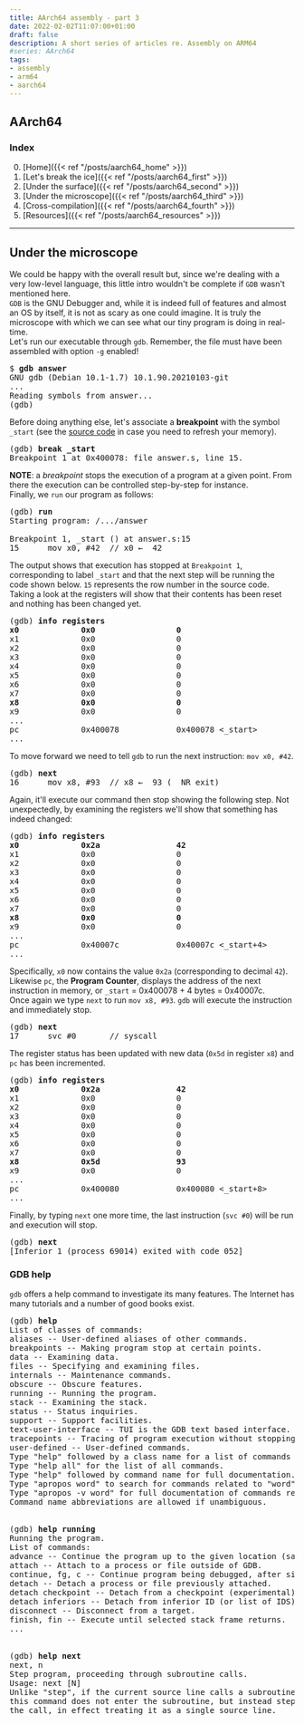 ```yaml
---
title: AArch64 assembly - part 3
date: 2022-02-02T11:07:00+01:00
draft: false
description: A short series of articles re. Assembly on ARM64
#series: AArch64
tags:
- assembly
- arm64
- aarch64
---
```


## AArch64

### Index
0. [Home]({{< ref "/posts/aarch64_home" >}})</br>
1. [Let's break the ice]({{< ref "/posts/aarch64_first" >}})</br>
2. [Under the surface]({{< ref "/posts/aarch64_second" >}})</br>
3. [Under the microscope]({{< ref "/posts/aarch64_third" >}})</br>
4. [Cross-compilation]({{< ref "/posts/aarch64_fourth" >}})</br>
5. [Resources]({{< ref "/posts/aarch64_resources" >}})</br>

----

##  Under the microscope
We could be happy with the overall result but, since we're dealing with a very low-level language, this little intro wouldn't be complete if `GDB` wasn't mentioned here.</br>
`GDB` is the GNU Debugger and, while it is indeed full of features and almost an OS by itself, it is not as scary as one could imagine. It is truly the microscope with which we can see what our tiny program is doing in real-time.</br>
Let's run our executable through `gdb`. Remember, the file must have been assembled with option `-g` enabled!</br>

<pre>
$ <b>gdb answer</b>
GNU gdb (Debian 10.1-1.7) 10.1.90.20210103-git
...
Reading symbols from answer...
(gdb)
</pre>

Before doing anything else, let's associate a **breakpoint** with the symbol `_start` (see the [source code](answer.s) in case you need to refresh your memory).

<pre>
(gdb) <b>break _start</b>
Breakpoint 1 at 0x400078: file answer.s, line 15.
</pre>

**NOTE**: a *breakpoint* stops the execution of a program at a given point. From there the execution can be controlled step-by-step for instance.</br>
Finally, we `run` our program as follows:

<pre>
(gdb) <b>run</b>
Starting program: /.../answer

Breakpoint 1, _start () at answer.s:15
15	    mov x0, #42  // x0 ←  42
</pre>

The output shows that execution has stopped at `Breakpoint 1`, corresponding to label `_start` and that the next step will be running the code shown below. `15` represents the row number in the source code.</br>
Taking a look at the registers will show that their contents has been reset and nothing has been changed yet.

<pre>
(gdb) <b>info registers</b>
<b>x0             0x0                 0</b>
x1             0x0                 0
x2             0x0                 0
x3             0x0                 0
x4             0x0                 0
x5             0x0                 0
x6             0x0                 0
x7             0x0                 0
<b>x8             0x0                 0</b>
x9             0x0                 0
...
pc             0x400078            0x400078 <_start>
...
</pre>

To move forward we need to tell `gdb` to run the next instruction: `mov x0, #42`.

<pre>
(gdb) <b>next</b>
16	    mov x8, #93  // x8 ←  93 (__NR_exit)
</pre>

Again, it'll execute our command then stop showing the following step.
Not unexpectedly, by examining the registers we'll show that something has indeed changed:

<pre>
(gdb) <b>info registers</b>
<b>x0             0x2a                42</b>
x1             0x0                 0
x2             0x0                 0
x3             0x0                 0
x4             0x0                 0
x5             0x0                 0
x6             0x0                 0
x7             0x0                 0
<b>x8             0x0                 0</b>
x9             0x0                 0
...
pc             0x40007c            0x40007c <_start+4>
...
</pre>

Specifically, `x0` now contains the value `0x2a` (corresponding to decimal `42`). Likewise `pc`, the **Program Counter**, displays the address of the next instruction in memory, or `_start` = 0x400078 + 4 bytes = 0x40007c.</br>Once again we type `next` to run `mov x8, #93`. `gdb` will execute the instruction and immediately stop.

<pre>
(gdb) <b>next</b>
17	    svc #0       // syscall
</pre>

The register status has been updated with new data (`0x5d` in register `x8`) and `pc` has been incremented.

<pre>
(gdb) <b>info registers</b>
<b>x0             0x2a                42</b>
x1             0x0                 0
x2             0x0                 0
x3             0x0                 0
x4             0x0                 0
x5             0x0                 0
x6             0x0                 0
x7             0x0                 0
<b>x8             0x5d                93</b>
x9             0x0                 0
...
pc             0x400080            0x400080 <_start+8>
...
</pre>

Finally, by typing `next` one more time, the last instruction (`svc #0`) will be run and execution will stop.

<pre>
(gdb) <b>next</b>
[Inferior 1 (process 69014) exited with code 052]
</pre>

### GDB help
`gdb` offers a help command to investigate its many features. The Internet has many tutorials and a number of good books exist.

<pre>
(gdb) <b>help</b>
List of classes of commands:
aliases -- User-defined aliases of other commands.
breakpoints -- Making program stop at certain points.
data -- Examining data.
files -- Specifying and examining files.
internals -- Maintenance commands.
obscure -- Obscure features.
running -- Running the program.
stack -- Examining the stack.
status -- Status inquiries.
support -- Support facilities.
text-user-interface -- TUI is the GDB text based interface.
tracepoints -- Tracing of program execution without stopping the program.
user-defined -- User-defined commands.
Type "help" followed by a class name for a list of commands in that class.
Type "help all" for the list of all commands.
Type "help" followed by command name for full documentation.
Type "apropos word" to search for commands related to "word".
Type "apropos -v word" for full documentation of commands related to "word".
Command name abbreviations are allowed if unambiguous.


(gdb) <b>help running</b>
Running the program.
List of commands:
advance -- Continue the program up to the given location (same form as args for break command).
attach -- Attach to a process or file outside of GDB.
continue, fg, c -- Continue program being debugged, after signal or breakpoint.
detach -- Detach a process or file previously attached.
detach checkpoint -- Detach from a checkpoint (experimental).
detach inferiors -- Detach from inferior ID (or list of IDS).
disconnect -- Disconnect from a target.
finish, fin -- Execute until selected stack frame returns.
...


(gdb) <b>help next</b>
next, n
Step program, proceeding through subroutine calls.
Usage: next [N]
Unlike "step", if the current source line calls a subroutine,
this command does not enter the subroutine, but instead steps over
the call, in effect treating it as a single source line.
</pre>

